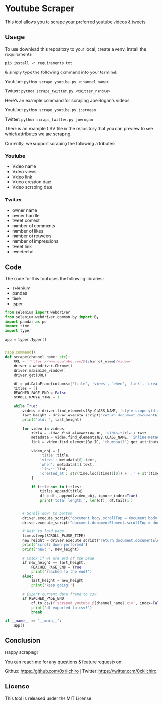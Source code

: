 # Youtube Scraper

This tool allows you to scrape your preferred youtube videos & tweets

## Usage

To use download this repository to your local, create a venv, install the requirements

`pip install -r requirements.txt`

& simply type the following command into your terminal:

Youtube: `python scrape_youtube.py <channel_name>`

Twitter: `python scrape_twitter.py <twitter_handle>`

Here's an example command for scraping Joe Rogan's videos:

Youtube: `python scrape_youtube.py joerogan`

Twitter: `python scrape_twitter.py joerogan`

There is an example CSV file in the repository that you can preview to see which attributes we are scraping.

Currently, we support scraping the following attributes:

### Youtube

- Video name
- Video views
- Video link
- Video creation date
- Video scraping date

### Twitter

- owner name
- owner handle
- tweet context
- number of comments
- number of likes
- number of retweets
- number of impressions
- tweet link
- tweeted at

## Code

The code for this tool uses the following libraries:

- selenium
- pandas
- time
- typer

```python
from selenium import webdriver
from selenium.webdriver.common.by import By
import pandas as pd
import time
import typer

app = typer.Typer()


@app.command()
def scrape(channel_name: str):
    URL = f'https://www.youtube.com/@{channel_name}/videos'
    driver = webdriver.Chrome()
    driver.maximize_window()
    driver.get(URL)

    df = pd.DataFrame(columns=['title', 'views', 'when', 'link', 'created_at'])
    titles = []
    REACHED_PAGE_END = False
    SCROLL_PAUSE_TIME = 1

    while True:
        videos = driver.find_elements(By.CLASS_NAME, 'style-scope ytd-rich-grid-media')
        last_height = driver.execute_script("return document.documentElement.scrollHeight")
        print('old: ', last_height)

        for video in videos:
            title = video.find_element(By.ID, 'video-title').text
            metadata = video.find_elements(By.CLASS_NAME, 'inline-metadata-item')
            link = video.find_element(By.ID, 'thumbnail').get_attribute('href')

            video_obj = {
                'title':title,
                'views': metadata[0].text,
                'when': metadata[1].text,
                'link': link,
                'created_at': str(time.localtime()[0]) + '.' + str(time.localtime()[1]) + '.' + str(time.localtime()[2])
            }

            if title not in titles:
                titles.append(title)
                df = df._append(video_obj, ignore_index=True)
                print('total length:', len(df), df.tail(1))


        # Scroll down to bottom
        driver.execute_script("document.body.scrollTop = document.body.scrollHeight;")
        driver.execute_script("document.documentElement.scrollTop = document.documentElement.scrollHeight;")

        # Wait to load page
        time.sleep(SCROLL_PAUSE_TIME)
        new_height = driver.execute_script("return document.documentElement.scrollHeight")
        print('scroll down performed')
        print('new: ', new_height)

        # Check if we are end of the page
        if new_height == last_height:
            REACHED_PAGE_END = True
            print('reached to the end!')
        else:
            last_height = new_height
            print('keep going!')

        # Export current data frame to csv
        if REACHED_PAGE_END:
            df.to_csv(f'scraped_youtube_@{channel_name}.csv', index=False, encoding='utf-8')
            print('df exported to csv!')
            break

if __name__ == '__main__':
    app()
```

## Conclusion

Happy scraping!

You can reach me for any questions & feature requests on:

Github: https://github.com/0xkiichiro |
Twitter: https://twitter.com/0xkiichiro

## License

This tool is released under the MIT License.
